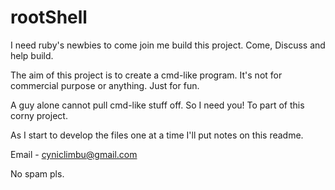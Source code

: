 rootShell
=========

I need ruby's newbies to come join me build this project. Come, Discuss and help build. 

The aim of this project is to create a cmd-like program. It's not for commercial purpose or anything. Just for fun.

A guy alone cannot pull cmd-like stuff off. So I need you! To part of this corny project.

As I start to develop the files one at a time I'll put notes on this readme.

Email - cyniclimbu@gmail.com

No spam pls.
